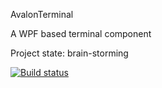 AvalonTerminal

A WPF based terminal component

Project state: brain-storming

[![Build status](https://ci.appveyor.com/api/projects/status/we8hrpgjussbl6jr?svg=true)](https://ci.appveyor.com/project/fgretief/avalonterminal)
